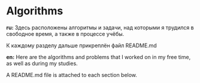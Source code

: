 # Algorithms

**ru:**
Здесь расположены алгоритмы и задачи, над которыми я трудился в свободное время, а также в процессе учёбы.

К каждому разделу дальше прикреплён файл README.md

**en:**
Here are the algorithms and problems that I worked on in my free time, as well as during my studies.

A README.md file is attached to each section below.
